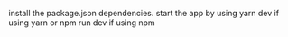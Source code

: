 install the package.json dependencies.
start the app by using yarn dev if using yarn or npm run dev if using npm
